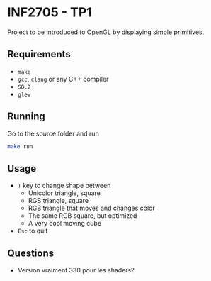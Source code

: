 # INF2705 - TP1
Project to be introduced to OpenGL by displaying simple primitives.

## Requirements
- `make`
- `gcc`, `clang` or any C++ compiler
- `SDL2`
- `glew`

## Running
Go to the source folder and run
```bash
make run
```

## Usage
- `T` key to change shape between
  - Unicolor triangle, square
  - RGB triangle, square
  - RGB triangle that moves and changes color
  - The same RGB square, but optimized
  - A very cool moving cube
- `Esc` to quit

## Questions
- Version vraiment 330 pour les shaders?
